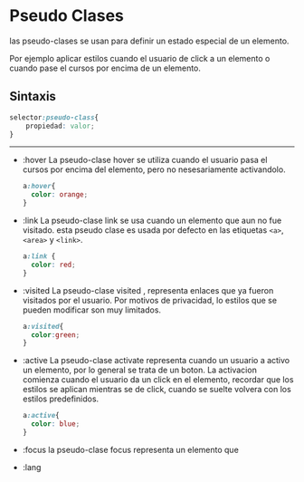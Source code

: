 # Pseudo Clases

las pseudo-clases se usan para definir un estado especial de un elemento.

Por ejemplo aplicar estilos cuando el usuario de click a un elemento o cuando pase el cursos por encima de un elemento.

## Sintaxis

```css
selector:pseudo-class{
	propiedad: valor;
}
```

---

* :hover
  La pseudo-clase hover se utiliza cuando el usuario pasa el cursos  por encima del elemento, pero no nesesariamente activandolo.

  ```css
  a:hover{
  	color: orange;
  }
  ```
* :link
  La pseudo-clase link se usa cuando un elemento que aun no fue visitado. esta pseudo clase es usada por defecto en las etiquetas `<a>`, `<area>` y `<link>`.

  ```css
  a:link {
  	color: red;
  }
  ```
* :visited
  La pseudo-clase visited , representa enlaces que ya fueron visitados por el usuario. Por motivos de privacidad, lo estilos que se pueden modificar son muy limitados.

  ```css
  a:visited{
  	color:green;
  }
  ```
* :active
  La pseudo-clase activate representa cuando un usuario a activo un elemento, por lo general se trata de un boton. La activacion comienza cuando el usuario da un click en el elemento, recordar que los estilos se aplican mientras se de click, cuando se suelte volvera con los estilos predefinidos.

  ```css
  a:active{
  	color: blue;
  }
  ```
* :focus la pseudo-clase focus representa un elemento que
* :lang
